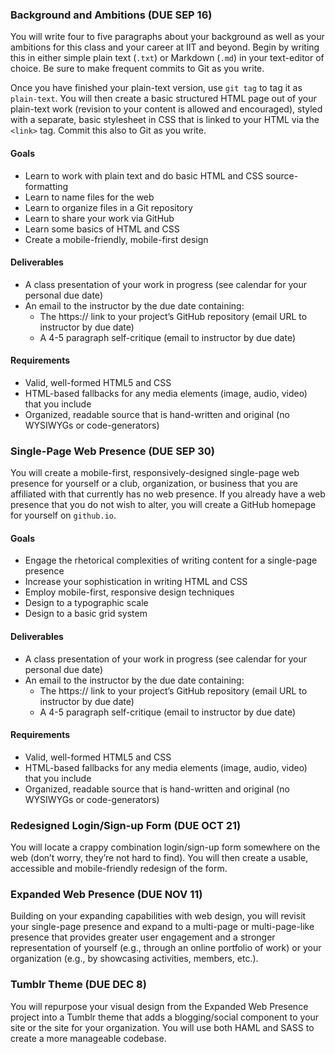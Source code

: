 ### Background and Ambitions (DUE SEP 16)

You will write four to five paragraphs about your background as well as your ambitions for this class and your career at IIT and beyond. Begin by writing this in either simple plain text (`.txt`) or Markdown (`.md`) in your text-editor of choice. Be sure to make frequent commits to Git as you write.

Once you have finished your plain-text version, use `git tag` to tag it as `plain-text`. You will then create a basic structured HTML page out of your plain-text work (revision to your content is allowed and encouraged), styled with a separate, basic stylesheet in CSS that is linked to your HTML via the `<link>` tag. Commit this also to Git as you write.

#### Goals
* Learn to work with plain text and do basic HTML and CSS source-formatting
* Learn to name files for the web
* Learn to organize files in a Git repository
* Learn to share your work via GitHub
* Learn some basics of HTML and CSS
* Create a mobile-friendly, mobile-first design

#### Deliverables
* A class presentation of your work in progress (see calendar for your personal due date)
* An email to the instructor by the due date containing:
  * The https:// link to your project’s GitHub repository (email URL to instructor by due date)
  * A 4-5 paragraph self-critique (email to instructor by due date)

#### Requirements
* Valid, well-formed HTML5 and CSS
* HTML-based fallbacks for any media elements (image, audio, video) that you include
* Organized, readable source that is hand-written and original (no WYSIWYGs or code-generators)

### Single-Page Web Presence (DUE SEP 30)

You will create a mobile-first, responsively-designed single-page web presence for yourself or a club, organization, or business that you are affiliated with that currently has no web presence. If you already have a web presence that you do not wish to alter, you will create a GitHub homepage for yourself on `github.io`.

#### Goals
* Engage the rhetorical complexities of writing content for a single-page presence
* Increase your sophistication in writing HTML and CSS
* Employ mobile-first, responsive design techniques
* Design to a typographic scale
* Design to a basic grid system

#### Deliverables
* A class presentation of your work in progress (see calendar for your personal due date)
* An email to the instructor by the due date containing:
  * The https:// link to your project’s GitHub repository (email URL to instructor by due date)
  * A 4-5 paragraph self-critique (email to instructor by due date)

#### Requirements
* Valid, well-formed HTML5 and CSS
* HTML-based fallbacks for any media elements (image, audio, video) that you include
* Organized, readable source that is hand-written and original (no WYSIWYGs or code-generators)

### Redesigned Login/Sign-up Form (DUE OCT 21)

You will locate a crappy combination login/sign-up form somewhere on the web (don’t worry, they’re not hard to find). You will then create a usable, accessible and mobile-friendly redesign of the form.

### Expanded Web Presence (DUE NOV 11)

Building on your expanding capabilities with web design, you will revisit your single-page presence and expand to a multi-page or multi-page-like presence that provides greater user engagement and a stronger representation of yourself (e.g., through an online portfolio of work) or your organization (e.g., by showcasing activities, members, etc.).

### Tumblr Theme (DUE DEC 8)

You will repurpose your visual design from the Expanded Web Presence project into a Tumblr theme that adds a blogging/social component to your site or the site for your organization. You will use both HAML and SASS to create a more manageable codebase.
